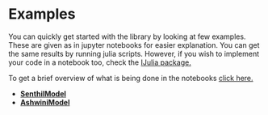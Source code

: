 # Examples
You can quickly get started with the library by looking at few examples. These are given as in jupyter notebooks for easier explanation. You can get the same results by running julia scripts. However, if you wish to implement your code in a notebook too, check the [IJulia package.](https://github.com/JuliaLang/IJulia.jl)

To get a brief overview of what is being done in the notebooks [click here.](https://github.com/just-ary27/CaseStudy/blob/main/examples/README.md)

- [**SenthilModel**](https://github.com/just-ary27/CaseStudy/blob/main/examples/senthil_example.ipynb)
- [**AshwiniModel**](https://github.com/just-ary27/CaseStudy/blob/main/examples/ashwini_example.ipynb)